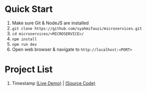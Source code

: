 # Quick Start

1. Make sure Git & NodeJS are installed
2. `git clone https://github.com/syahmifauzi/microservices.git`
3. `cd microservices/<MICROSERVICE>/`
4. `npm install`
5. `npm run dev`
6. Open web browser & navigate to `http://localhost:<PORT>`

# Project List

1. Timestamp [(Live Demo)](https://timestamp-microservice.netlify.app/) | [(Source Code)](timestamp/)
